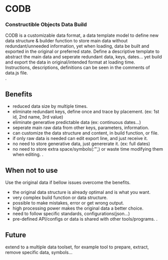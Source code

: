 # CODB
### Constructible Objects Data Build
CODB is a customizable data format, a data template model to define new data structure & builder function to store main data without redundant/unneeded information, yet when loading, data be built and exported in the original or preferred state.
Define a descriptive template to abstract the main data and seperate redundant data, keys, dates... yet build and export the data in original/intended format at loading time.  
Instructions, descriptions, definitions can be seen in the comments of data.js file.  
.
## Benefits
- reduced data size by multiple times. 
- eliminate redundant keys, define once and trace by placement. (ex: 1st id, 2nd name, 3rd value) 
- eliminate generative predictable data (ex: continuous dates...)
- seperate main raw data from other keys, parameters, information.
- can customize the data structure and content, in build function, or file.
- if only raw data is needed can edit export line, and just receive it.
- no need to store generative data, just genererate it. (ex: full dates)
- no need to store extra space/symbols(:"',) or waste time modifying them when editing.
.
## When not to use
Use the original data if bellow issues overcome the benefits.
- the original data structure is already optimal and is what you want.
- very complex build function or data structure.
- possible to make mistakes, error or get wrong output.
- high processing power makes the original data a better choice.
- need to follow specific standards, configurations(json...)
- pre-defined API/configs or data is shared with other tools/programs.
.
## Future
extend to a multiple data toolset, for example tool to prepare, extract, remove specific data, symbols...
